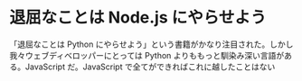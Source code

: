 # 退屈なことは Node.js にやらせよう

「退屈なことは Python にやらせよう」という書籍がかなり注目された。しかし我々ウェブディベロッパーにとっては Python よりももっと馴染み深い言語がある。JavaScript だ。JavaScript で全てができればこれに越したことはない

